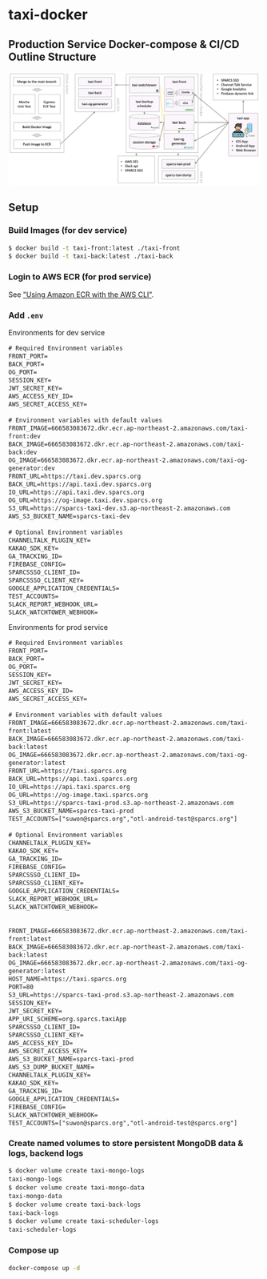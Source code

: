 # taxi-docker

## Production Service Docker-compose & CI/CD Outline Structure

![service-structure](/images/service-structure.png)

## Setup

### Build Images (for dev service)

```bash
$ docker build -t taxi-front:latest ./taxi-front
$ docker build -t taxi-back:latest ./taxi-back
```

### Login to AWS ECR (for prod service)

See ["Using Amazon ECR with the AWS CLI"](https://docs.aws.amazon.com/AmazonECR/latest/userguide/getting-started-cli.html).

### Add `.env`

Environments for dev service

```
# Required Environment variables
FRONT_PORT=
BACK_PORT=
OG_PORT=
SESSION_KEY=
JWT_SECRET_KEY=
AWS_ACCESS_KEY_ID=
AWS_SECRET_ACCESS_KEY=

# Environment variables with default values
FRONT_IMAGE=666583083672.dkr.ecr.ap-northeast-2.amazonaws.com/taxi-front:dev
BACK_IMAGE=666583083672.dkr.ecr.ap-northeast-2.amazonaws.com/taxi-back:dev
OG_IMAGE=666583083672.dkr.ecr.ap-northeast-2.amazonaws.com/taxi-og-generator:dev
FRONT_URL=https://taxi.dev.sparcs.org
BACK_URL=https://api.taxi.dev.sparcs.org
IO_URL=https://api.taxi.dev.sparcs.org
OG_URL=https://og-image.taxi.dev.sparcs.org
S3_URL=https://sparcs-taxi-dev.s3.ap-northeast-2.amazonaws.com
AWS_S3_BUCKET_NAME=sparcs-taxi-dev

# Optional Environment variables
CHANNELTALK_PLUGIN_KEY=
KAKAO_SDK_KEY=
GA_TRACKING_ID=
FIREBASE_CONFIG=
SPARCSSSO_CLIENT_ID=
SPARCSSSO_CLIENT_KEY=
GOOGLE_APPLICATION_CREDENTIALS=
TEST_ACCOUNTS=
SLACK_REPORT_WEBHOOK_URL=
SLACK_WATCHTOWER_WEBHOOK=
```

Environments for prod service

```
# Required Environment variables
FRONT_PORT=
BACK_PORT=
OG_PORT=
SESSION_KEY=
JWT_SECRET_KEY=
AWS_ACCESS_KEY_ID=
AWS_SECRET_ACCESS_KEY=

# Environment variables with default values
FRONT_IMAGE=666583083672.dkr.ecr.ap-northeast-2.amazonaws.com/taxi-front:latest
BACK_IMAGE=666583083672.dkr.ecr.ap-northeast-2.amazonaws.com/taxi-back:latest
OG_IMAGE=666583083672.dkr.ecr.ap-northeast-2.amazonaws.com/taxi-og-generator:latest
FRONT_URL=https://taxi.sparcs.org
BACK_URL=https://api.taxi.sparcs.org
IO_URL=https://api.taxi.sparcs.org
OG_URL=https://og-image.taxi.sparcs.org
S3_URL=https://sparcs-taxi-prod.s3.ap-northeast-2.amazonaws.com
AWS_S3_BUCKET_NAME=sparcs-taxi-prod
TEST_ACCOUNTS=["suwon@sparcs.org","otl-android-test@sparcs.org"]

# Optional Environment variables
CHANNELTALK_PLUGIN_KEY=
KAKAO_SDK_KEY=
GA_TRACKING_ID=
FIREBASE_CONFIG=
SPARCSSSO_CLIENT_ID=
SPARCSSSO_CLIENT_KEY=
GOOGLE_APPLICATION_CREDENTIALS=
SLACK_REPORT_WEBHOOK_URL=
SLACK_WATCHTOWER_WEBHOOK=


FRONT_IMAGE=666583083672.dkr.ecr.ap-northeast-2.amazonaws.com/taxi-front:latest
BACK_IMAGE=666583083672.dkr.ecr.ap-northeast-2.amazonaws.com/taxi-back:latest
OG_IMAGE=666583083672.dkr.ecr.ap-northeast-2.amazonaws.com/taxi-og-generator:latest
HOST_NAME=https://taxi.sparcs.org
PORT=80
S3_URL=https://sparcs-taxi-prod.s3.ap-northeast-2.amazonaws.com
SESSION_KEY=
JWT_SECRET_KEY=
APP_URI_SCHEME=org.sparcs.taxiApp
SPARCSSSO_CLIENT_ID=
SPARCSSSO_CLIENT_KEY=
AWS_ACCESS_KEY_ID=
AWS_SECRET_ACCESS_KEY=
AWS_S3_BUCKET_NAME=sparcs-taxi-prod
AWS_S3_DUMP_BUCKET_NAME=
CHANNELTALK_PLUGIN_KEY=
KAKAO_SDK_KEY=
GA_TRACKING_ID=
GOOGLE_APPLICATION_CREDENTIALS=
FIREBASE_CONFIG=
SLACK_WATCHTOWER_WEBHOOK=
TEST_ACCOUNTS=["suwon@sparcs.org","otl-android-test@sparcs.org"]
```

### Create named volumes to store persistent MongoDB data & logs, backend logs

```bash
$ docker volume create taxi-mongo-logs
taxi-mongo-logs
$ docker volume create taxi-mongo-data
taxi-mongo-data
$ docker volume create taxi-back-logs
taxi-back-logs
$ docker volume create taxi-scheduler-logs
taxi-scheduler-logs
```

### Compose up

```bash
docker-compose up -d
```
